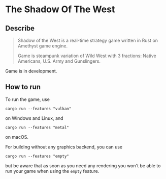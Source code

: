 # The Shadow Of The West

## Describe

  >Shadow of the West is a real-time strategy game written in Rust on Amethyst game engine.
  >
  >Game is steampunk variation of Wild West with 3 fractions: Native Americans, U.S. Army and Gunslingers.
  
  Game is in development.

## How to run

To run the game, use

```
cargo run --features "vulkan"
```

on Windows and Linux, and

```
cargo run --features "metal"
```

on macOS.

For building without any graphics backend, you can use

```
cargo run --features "empty"
```

but be aware that as soon as you need any rendering you won't be able to run your game when using
the `empty` feature.

